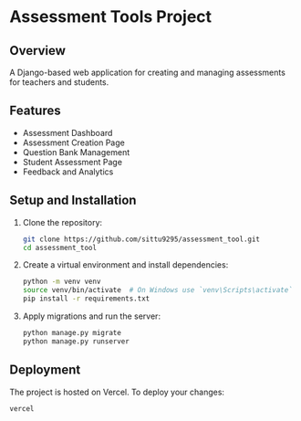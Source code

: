# Assessment Tools Project

## Overview
A Django-based web application for creating and managing assessments for teachers and students.

## Features
- Assessment Dashboard
- Assessment Creation Page
- Question Bank Management
- Student Assessment Page
- Feedback and Analytics

## Setup and Installation

1. Clone the repository:
    ```bash
    git clone https://github.com/sittu9295/assessment_tool.git
    cd assessment_tool
    ```

2. Create a virtual environment and install dependencies:
    ```bash
    python -m venv venv
    source venv/bin/activate  # On Windows use `venv\Scripts\activate`
    pip install -r requirements.txt
    ```

3. Apply migrations and run the server:
    ```bash
    python manage.py migrate
    python manage.py runserver
    ```

## Deployment

The project is hosted on Vercel. To deploy your changes:
```bash
vercel

